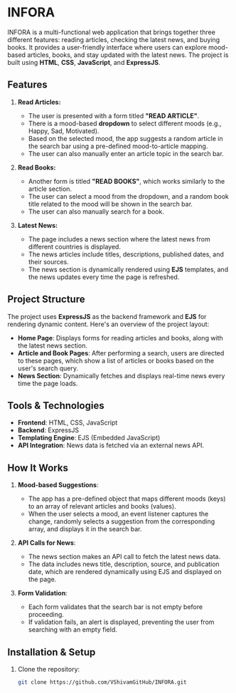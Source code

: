 # INFORA

INFORA is a multi-functional web application that brings together three different features: reading articles, checking the latest news, and buying books. It provides a user-friendly interface where users can explore mood-based articles, books, and stay updated with the latest news. The project is built using **HTML**, **CSS**, **JavaScript**, and **ExpressJS**.

## Features

1. **Read Articles:**
   - The user is presented with a form titled **"READ ARTICLE"**.
   - There is a mood-based **dropdown** to select different moods (e.g., Happy, Sad, Motivated).
   - Based on the selected mood, the app suggests a random article in the search bar using a pre-defined mood-to-article mapping.
   - The user can also manually enter an article topic in the search bar.

2. **Read Books:**
   - Another form is titled **"READ BOOKS"**, which works similarly to the article section.
   - The user can select a mood from the dropdown, and a random book title related to the mood will be shown in the search bar.
   - The user can also manually search for a book.

3. **Latest News:**
   - The page includes a news section where the latest news from different countries is displayed.
   - The news articles include titles, descriptions, published dates, and their sources.
   - The news section is dynamically rendered using **EJS** templates, and the news updates every time the page is refreshed.

## Project Structure

The project uses **ExpressJS** as the backend framework and **EJS** for rendering dynamic content. Here's an overview of the project layout:

- **Home Page**: Displays forms for reading articles and books, along with the latest news section.
- **Article and Book Pages**: After performing a search, users are directed to these pages, which show a list of articles or books based on the user's search query.
- **News Section**: Dynamically fetches and displays real-time news every time the page loads.

## Tools & Technologies

- **Frontend**: HTML, CSS, JavaScript
- **Backend**: ExpressJS
- **Templating Engine**: EJS (Embedded JavaScript)
- **API Integration**: News data is fetched via an external news API.

## How It Works

1. **Mood-based Suggestions**:
   - The app has a pre-defined object that maps different moods (keys) to an array of relevant articles and books (values).
   - When the user selects a mood, an event listener captures the change, randomly selects a suggestion from the corresponding array, and displays it in the search bar.

2. **API Calls for News**:
   - The news section makes an API call to fetch the latest news data.
   - The data includes news title, description, source, and publication date, which are rendered dynamically using EJS and displayed on the page.

3. **Form Validation**:
   - Each form validates that the search bar is not empty before proceeding.
   - If validation fails, an alert is displayed, preventing the user from searching with an empty field.

## Installation & Setup

1. Clone the repository:
   ```bash
   git clone https://github.com/VShivamGitHub/INFORA.git
